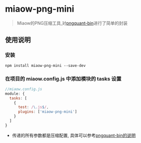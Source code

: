 # miaow-png-mini

> Miaow的PNG压缩工具,对[pngquant-bin](https://www.npmjs.com/package/pngquant-bin)进行了简单的封装

## 使用说明

### 安装

```
npm install miaow-png-mini --save-dev
```

### 在项目的 miaow.config.js 中添加模块的 tasks 设置

```javascript
//miaow.config.js
module: {
  tasks: [
    {
      test: /\.js$/,
      plugins: ['miaow-png-mini']
    }
  ]
}
```

* 传递的所有参数都是压缩配置, 具体可以参考[pngquant-bin的说明](https://www.npmjs.com/package/pngquant-bin)
